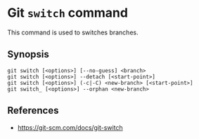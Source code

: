 # Git `switch` command

This command is used to switches branches.

## Synopsis

```
git switch [<options>] [--no-guess] <branch>
git switch [<options>] --detach [<start-point>]
git switch [<options>] (-c|-C) <new-branch> [<start-point>]
git switch_ [<options>] --orphan <new-branch>
```

## References

- https://git-scm.com/docs/git-switch
